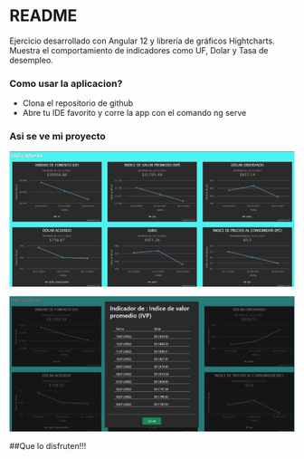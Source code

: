 # README

Ejercicio desarrollado con Angular 12 y librería de gráficos Hightcharts.
Muestra el comportamiento de indicadores como UF, Dolar y Tasa de desempleo.

### Como usar la aplicacion?

- Clona el repositorio de github
- Abre tu IDE favorito y corre la app con el comando ng serve

### Asi se ve mi proyecto

![](src/assets/ejercicio.png)

![](src/assets/ejercicio1.png)

##Que lo disfruten!!!
